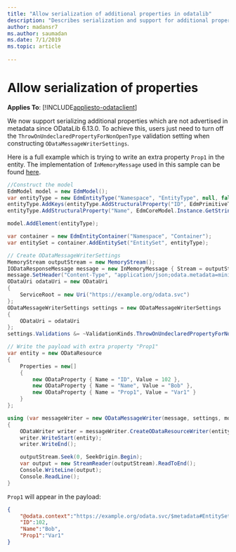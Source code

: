 ```yaml
---
title: "Allow serialization of additional properties in odatalib"
description: "Describes serialization and support for additional properties."
author: madansr7
ms.author: saumadan
ms.date: 7/1/2019
ms.topic: article
 
---
```

# Allow serialization of properties
**Applies To**: [!INCLUDE[appliesto-odataclient](../../includes/appliesto-odatalib-v7.md)]

We now support serializing additional properties which are not advertised in metadata since ODataLib 6.13.0. To achieve this, users just need to turn off the `ThrowOnUndeclaredPropertyForNonOpenType` validation setting when constructing `ODataMessageWriterSettings`.

Here is a full example which is trying to write an extra property `Prop1` in the entity. The implementation of `InMemoryMessage` used in this sample can be found [here](https://github.com/OData/odata.net/blob/ODataV4-7.x/test/FunctionalTests/Microsoft.OData.Core.Tests/InMemoryMessage.cs).

```C#
//Construct the model
EdmModel model = new EdmModel();
var entityType = new EdmEntityType("Namespace", "EntityType", null, false, true, false);
entityType.AddKeys(entityType.AddStructuralProperty("ID", EdmPrimitiveTypeKind.Int32, false));
entityType.AddStructuralProperty("Name", EdmCoreModel.Instance.GetString(isNullable: true), null);

model.AddElement(entityType);

var container = new EdmEntityContainer("Namespace", "Container");
var entitySet = container.AddEntitySet("EntitySet", entityType);

// Create ODataMessageWriterSettings
MemoryStream outputStream = new MemoryStream();
IODataResponseMessage message = new InMemoryMessage { Stream = outputStream };
message.SetHeader("Content-Type", "application/json;odata.metadata=minimal");
ODataUri odataUri = new ODataUri
{
    ServiceRoot = new Uri("https://example.org/odata.svc")
};
ODataMessageWriterSettings settings = new ODataMessageWriterSettings
{
    ODataUri = odataUri
};
settings.Validations &= ~ValidationKinds.ThrowOnUndeclaredPropertyForNonOpenType;

// Write the payload with extra property "Prop1"
var entity = new ODataResource
{
    Properties = new[]
    {
        new ODataProperty { Name = "ID", Value = 102 },
        new ODataProperty { Name = "Name", Value = "Bob" },
        new ODataProperty { Name = "Prop1", Value = "Var1" }
    }
};

using (var messageWriter = new ODataMessageWriter(message, settings, model))
{
    ODataWriter writer = messageWriter.CreateODataResourceWriter(entitySet, entityType);
    writer.WriteStart(entity);
    writer.WriteEnd();

    outputStream.Seek(0, SeekOrigin.Begin);
    var output = new StreamReader(outputStream).ReadToEnd();
    Console.WriteLine(output);
    Console.ReadLine();
}
```

`Prop1` will appear in the payload:

```JSON
{
    "@odata.context":"https://example.org/odata.svc/$metadata#EntitySet/$entity",
    "ID":102,
    "Name":"Bob",
    "Prop1":"Var1"
}
```
